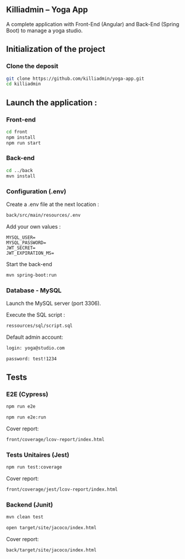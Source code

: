 ## Killiadmin – Yoga App

A complete application with Front-End (Angular) and Back-End (Spring Boot) to manage a yoga studio.

## Initialization of the project

### Clone the deposit

```bash
git clone https://github.com/killiadmin/yoga-app.git
cd killiadmin
```

## Launch the application :

### Front-end

```bash
cd front
npm install
npm run start
```

### Back-end

```bash
cd ../back
mvn install
```

### Configuration (.env)
Create a .env file at the next location :

```bash
back/src/main/resources/.env
```

Add your own values :
```
MYSQL_USER=
MYSQL_PASSWORD=
JWT_SECRET=
JWT_EXPIRATION_MS=
```

Start the back-end

```bash
mvn spring-boot:run
```

### Database - MySQL

Launch the MySQL server (port 3306).

Execute the SQL script :
```bash
ressources/sql/script.sql
```

Default admin account:

```bash
login: yoga@studio.com
```
```bash
password: test!1234
```

## Tests

### E2E (Cypress)

```bash
npm run e2e

npm run e2e:run
```

Cover report:
                                     
```bash
front/coverage/lcov-report/index.html
```

### Tests Unitaires (Jest)

```bash
npm run test:coverage
```

Cover report:

```bash
front/coverage/jest/lcov-report/index.html
```

### Backend (Junit)

```bash
mvn clean test
```

```bash
open target/site/jacoco/index.html
```

Cover report:

```bash
back/target/site/jacoco/index.html
```
